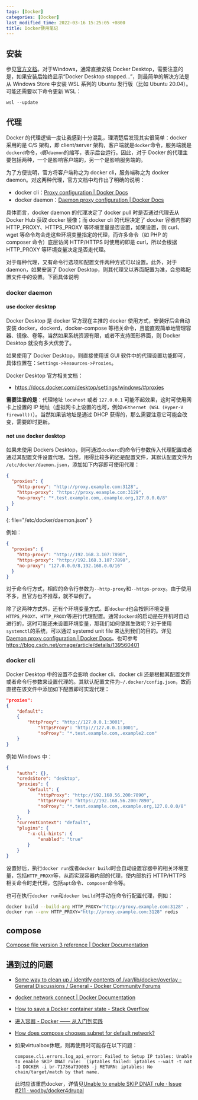 ```yaml
---
tags: [Docker]
categories: [Docker]
last_modified_time: 2022-03-16 15:25:05 +0800
title: Docker使用笔记
---
```


## 安装
参见[官方文档](https://docs.docker.com/engine/install/)。对于Windows，通常直接安装 Docker Desktop，需要注意的是，如果安装后始终显示“Docker Desktop stopped...”，则最简单的解决方法是从 Windows Store 中安装 WSL 系列的 Ubuntu 发行版（比如 Ubuntu 20.04）。可能还需要以下命令更新 WSL：

```
wsl --update
```

## 代理
Docker 的代理逻辑一度让我感到十分混乱，理清楚后发现其实很简单：docker 采用的是 C/S 架构，即 client/server 架构，客户端就是`docker`命令，服务端就是`dockerd`命令，`d`即`daemon`的缩写，表示后台运行。因此，对于 Docker 的代理主要包括两种，一个是影响客户端的，另一个是影响服务端的。

为了方便说明，官方将客户端称之为 docker cli，服务端称之为 docker daemon。对这两种代理，官方文档中均作出了明确的说明：
* docker cli：[Proxy configuration \| Docker Docs](https://docs.docker.com/engine/cli/proxy/)
* docker daemon：[Daemon proxy configuration \| Docker Docs](https://docs.docker.com/engine/daemon/proxy/#httphttps-proxy)

具体而言，docker daemon 的代理决定了 docker pull 时是否通过代理去从 Docker Hub 获取 docker 镜像；而 docker cli 的代理决定了 docker 容器内部的 HTTP_PROXY、HTTPS_PROXY 等环境变量是否设置，如果设置，则 curl、wget 等命令均会走这些环境变量指定的代理，而许多命令（如 PHP 的 composer 命令）底层访问 HTTP/HTTPS 时使用的即是 curl，所以会根据 HTTP_PROXY 等环境变量决定是否走代理。

对于每种代理，又有命令行选项和配置文件两种方式可以设置。此外，对于 daemon，如果安装了 Docker Desktop，则其代理又以界面配置为准，会忽略配置文件中的设置。下面具体说明

### docker daemon
#### use docker desktop
Docker Desktop 是 docker 官方现在主推的 docker 使用方式，安装好后会自动安装 docker，dockerd，docker-compose 等相关命令，且能直观简单地管理容器、镜像、卷等。当然如果系统资源有限，或者不支持图形界面，则 Docker Desktop 就没有多大优势了。

如果使用了 Docker Desktop，则直接使用该 GUI 软件中的代理设置功能即可，具体位置在：`Settings->Resources->Proxies`。

Docker Desktop 官方相关文档：
* <https://docs.docker.com/desktop/settings/windows/#proxies>

**需要注意的是**：代理地址 `locahost`  或者 `127.0.0.1` 可能不起效果，这时可使用网卡上设置的 IP 地址（虚拟网卡上设置的也可，例如`vEthernet (WSL (Hyper-V firewall))`）。当然如果该地址是通过 DHCP 获得的，那么需要注意它可能会改变，需要即时更新。

#### not use docker desktop
如果未使用 Dockers Desktop，则可通过`dockerd`的命令行参数传入代理配置或者通过其配置文件设置代理。当然，用得比较多的还是配置文件，其默认配置文件为 `/etc/docker/daemon.json`，添加如下内容即可使用代理：

```json
{
  "proxies": {
    "http-proxy": "http://proxy.example.com:3128",
    "https-proxy": "https://proxy.example.com:3129",
    "no-proxy": "*.test.example.com,.example.org,127.0.0.0/8"
  }
}
```
{: file="/etc/docker/daemon.json" }

例如：

```json
{
  "proxies": {
    "http-proxy": "http://192.168.3.107:7890",
    "https-proxy": "http://192.168.3.107:7890",
    "no-proxy": "127.0.0.0/8,192.168.0.0/16"
  }
}
```

对于命令行方式，相应的命令行参数为`--http-proxy`和`--https-proxy`。由于使用不多，且官方也不推荐，就不举例了。

除了这两种方式外，还有个环境变量方式。即`dockerd`也会按照环境变量`HTTPS_PROXY`、`HTTP_PROXY`等进行代理配置。通常`dockerd`的启动是在开机时自动进行的，这时可能还未设置环境变量，那我们如何使其生效呢？对于使用`systemctl`的系统，可以通过 systemd unit file 来达到我们的目的。详见 [Daemon proxy configuration \| Docker Docs](https://docs.docker.com/engine/daemon/proxy/#systemd-unit-file)。也可参考 <https://blog.csdn.net/omage/article/details/139560401>

### docker cli

Docker Desktop 中的设置不会影响 docker cli，docker cli 还是根据其配置文件或者命令行参数来设置代理的。其默认配置文件为`~/.docker/config.json`，故而直接在该文件中添加如下配置即可实现代理：

```json
"proxies":
{
    "default":
    {
        "httpProxy": "http://127.0.0.1:3001",
            "httpsProxy": "http://127.0.0.1:3001",
            "noProxy": "*.test.example.com,.example2.com"
    }
}
```

例如 Windows 中：

```json
{
    "auths": {},
    "credsStore": "desktop",
    "proxies": {
        "default": {
            "httpProxy": "http://192.168.56.200:7890",
            "httpsProxy": "https://192.168.56.200:7890",
            "noProxy": "*.test.example.com,.example.org,127.0.0.0/8"
        }
    },
    "currentContext": "default",
    "plugins": {
        "-x-cli-hints": {
            "enabled": "true"
        }
    }
}
```

设置好后，执行`docker run`或者`docker build`时会自动设置容器中的相关环境变量，包括`HTTP_PROXY`等，从而实现容器内部的代理，使内部执行 HTTP/HTTPS 相关命令时走代理，包括`apt`命令、`composer`命令等。

也可在执行`docker run`和`docker build`时手动在命令行配置代理，例如：

```bash
docker build --build-arg HTTP_PROXY="http://proxy.example.com:3128" .
docker run --env HTTP_PROXY="http://proxy.example.com:3128" redis
```

## compose

[Compose file version 3 reference \| Docker Documentation](https://docs.docker.com/compose/compose-file/compose-file-v3/#network-configuration-reference)

## 遇到过的问题

-   [Some way to clean up / identify contents of /var/lib/docker/overlay - General Discussions / General - Docker Community Forums](https://forums.docker.com/t/some-way-to-clean-up-identify-contents-of-var-lib-docker-overlay/30604)
-   [docker network connect \| Docker Documentation](https://docs.docker.com/engine/reference/commandline/network_connect/)
-   [How to save a Docker container state - Stack Overflow](https://stackoverflow.com/questions/44480740/how-to-save-a-docker-container-state)
-   [进入容器 - Docker —— 从入门到实践](https://yeasy.gitbook.io/docker_practice/container/attach_exec)
-   [How does compose chooses subnet for default network?](https://github.com/docker/compose/issues/4336#issuecomment-457326123)
-   如果virtualbox休眠，则再使用时可能存在以下问题：

    ```
    compose.cli.errors.log_api_error: Failed to Setup IP tables: Unable to enable SKIP DNAT rule:  (iptables failed: iptables --wait -t nat -I DOCKER -i br-71736a739085 -j RETURN: iptables: No chain/target/match by that name.
    ```

    此时应该重启docker，详情见[Unable to enable SKIP DNAT rule · Issue \#211 · wodby/docker4drupal](https://github.com/wodby/docker4drupal/issues/211)

